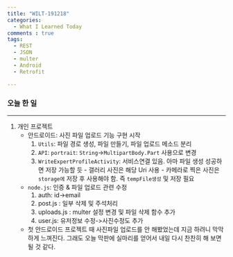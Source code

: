 ```yaml
---
title: "WILT-191218"
categories:
  - What I Learned Today
comments : true
tags:
  - REST
  - JSON
  - multer
  - Android
  - Retrofit

---
```



### 오늘 한 일
----

1. 개인 프로젝트
    - 안드로이드: 사진 파일 업로드 기능 구현 시작 
        1. `Utils`: 파일 경로 생성, 파일 만들기, 파일 업로드 메소드 분리 
        2. `API`: `portrait`: `String`->`MultipartBody.Part` 사용으로 변경 
        3. `WriteExpertProfileActivity`: 서비스연결 있음. 아마 파일 생성 성공하면 저장 가능할 듯 - 갤러리 사진은 해당 Uri 사용 - 카메라로 찍은 사진은 `storage에` 저장 후 사용해야 함. 즉 `tempFile생성` 및 저장 필요
    - `node.js`: 인증 & 파일 업로드 관련 수정
        1. auth: id->email
        2. post.js : 일부 삭제 및 주석처리
        3. uploads.js : multer 설정 변경 및 파일 삭제 함수 추가
        4. user.js: 유저정보 수정->사진수정도 추가
    - 첫 안드로이드 프로젝트 때 사진파일 업로드를 안 해봤었는데 지금 하려니 막막하게 느껴진다. 그래도 오늘 막판에 실마리를 얻어서 내일 다시 찬찬히 해 보면 될 것 같다.<br>
    

